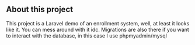 ## About this project

This project is a Laravel demo of an enrollment system, well, at least it looks like it. You can mess around with it idc. Migrations are also there if you want to interact with the database, in this case I use phpmyadmin/mysql

